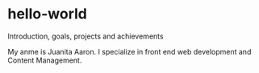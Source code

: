 # hello-world
Introduction, goals, projects and achievements 

My anme is Juanita Aaron. I specialize in front end web development and Content Management. 

